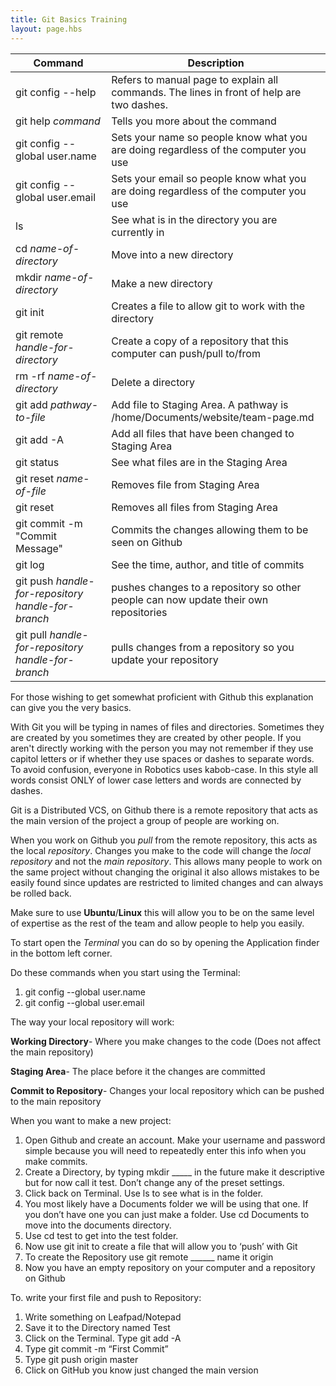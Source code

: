 ```yaml
---
title: Git Basics Training
layout: page.hbs
---
```


| Command | Description |
| ------- | ----------- |
| git config --help | Refers to manual page to explain all commands. The lines in front of help are two dashes. |
| git help _command_ | Tells you more about the command |
| git config --global user.name | Sets your name so people know what you are doing regardless of the computer you use |
| git config --global user.email | Sets your email so people know what you are doing regardless of the computer you use |
| ls | See what is in the directory you are currently in |
| cd _name-of-directory_ | Move into a new directory |
| mkdir _name-of-directory_ | Make a new directory |
| git init | Creates a file to allow git to work with the directory |
| git remote _handle-for-directory_ <url> | Create a copy of a repository that this computer can push/pull to/from |
| rm -rf _name-of-directory_ | Delete a directory |
| git add _pathway-to-file_ | Add file to Staging Area. A pathway is /home/Documents/website/team-page.md |
| git add -A | Add all files that have been changed to Staging Area |
| git status | See what files are in the Staging Area |
| git reset _name-of-file_ | Removes file from Staging Area |
|git reset | Removes all files from Staging Area |
| git commit -m "Commit Message" | Commits the changes allowing them to be seen on Github |
| git log | See the time, author, and title of commits |
| git push _handle-for-repository_ _handle-for-branch_ | pushes changes to a repository so other people can now update their own repositories |
| git pull _handle-for-repository_ _handle-for-branch_ | pulls changes from a repository so you update your repository |

For those wishing to get somewhat proficient with Github this explanation can give you the very basics.

With Git you will be typing in names of files and directories. Sometimes they are created by you sometimes they are created by other people. If you aren't directly working with the person you may not remember if they use capitol letters or if whether they use spaces or dashes to separate words. To avoid confusion, everyone in Robotics uses kabob-case. In this style all words consist ONLY of lower case letters and words are connected by dashes.

Git is a Distributed VCS, on Github there is a remote repository that acts as the main version of the project a group of people are working on.

When you work on Github you _pull_ from the remote repository, this acts as the local _repository_. Changes you make to the code will change the _local repository_ and not the _main repository_. This allows many people to work on the same project without changing the original it also allows mistakes to be easily found since updates are restricted to limited changes and can always be rolled back.

Make sure to use **Ubuntu**/**Linux** this will allow you to be on the same level of expertise as the rest of the team and allow people to help you easily.

To start open the _Terminal_ you can do so by opening the Application finder in the bottom left corner.

Do these commands when you start using the Terminal:

1. git config --global user.name
2. git config --global user.email

The way your local repository will work:

**Working Directory**-
Where you make changes to the code (Does not affect the main repository)

**Staging Area**-
The place before it the changes are committed

**Commit to Repository**-
Changes your local repository which can be pushed to the main repository

When you want to make a new project:

1. Open Github and create an account. Make your username and password simple because you will need to repeatedly enter this info when you make commits.
2. Create a Directory, by typing mkdir _____  in the future make it descriptive but for now call it test. Don’t change any of the preset settings.
3. Click back on Terminal. Use ls to see what is in the folder.
4. You most likely have a Documents folder we will be using that one. If you don’t have one you can just make a folder. Use cd Documents to move into the documents directory.
5. Use cd test to get into the test folder.
6. Now use git init to create a file that will allow you to ‘push’ with Git
7. To create the Repository use git remote ______ <url> name it origin
8. Now you have an empty repository on your computer and a repository on Github

To. write your first file and push to Repository:

1. Write something on Leafpad/Notepad
2. Save it to the Directory named Test
3. Click on the Terminal. Type git add -A
4. Type git commit -m “First Commit”
5. Type git push origin master
6. Click on GitHub you know just changed the main version
